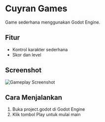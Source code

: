 # Cuyran Games

Game sederhana menggunakan Godot Engine.

## Fitur
- Kontrol karakter sederhana
- Skor dan level

## Screenshot

![Gameplay Screenshot](screenshots/gameplay.png)

## Cara Menjalankan
1. Buka project.godot di Godot Engine
2. Klik tombol Play untuk mulai main
